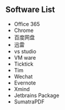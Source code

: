 ## Software List

* Office 365
* Chrome
* 百度网盘
* 迅雷
* vs studio
* VM ware
* Ticktick
* Tim
* Wechat
* Evernote
* Xmind
* Jetbrains Package
* SumatraPDF

